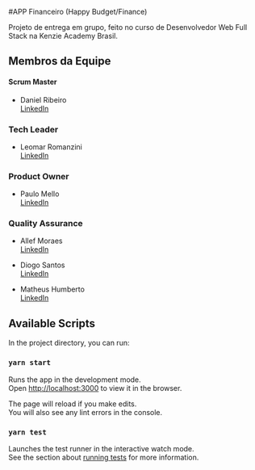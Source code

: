 #APP Financeiro (Happy Budget/Finance)

Projeto de entrega em grupo, feito no curso de Desenvolvedor Web Full Stack na Kenzie Academy Brasil.

## Membros da Equipe

#### Scrum Master
- Daniel Ribeiro\
  [LinkedIn](https://www.linkedin.com/in/danielrcamboim/)
  
### Tech Leader
- Leomar Romanzini\
  [LinkedIn](https://www.linkedin.com/in/leomarromanzini/)
  
### Product Owner
- Paulo Mello\
  [LinkedIn](https://www.linkedin.com/in/pauloraphaelmello/)
  
### Quality Assurance
- Allef Moraes\
  [LinkedIn](https://www.linkedin.com/in/allef-moraes/) 
  
  
- Diogo Santos\
  [LinkedIn](https://www.linkedin.com/in/diogo-santos01/)
  
  
- Matheus Humberto\
  [LinkedIn](https://www.linkedin.com/in/humberto-silv/)
  

## Available Scripts

In the project directory, you can run:

### `yarn start`

Runs the app in the development mode.\
Open [http://localhost:3000](http://localhost:3000) to view it in the browser.

The page will reload if you make edits.\
You will also see any lint errors in the console.

### `yarn test`

Launches the test runner in the interactive watch mode.\
See the section about [running tests](https://facebook.github.io/create-react-app/docs/running-tests) for more information.